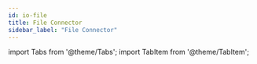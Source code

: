 ```yaml
---
id: io-file
title: File Connector
sidebar_label: "File Connector"
---
```


import Tabs from '@theme/Tabs';
import TabItem from '@theme/TabItem';

